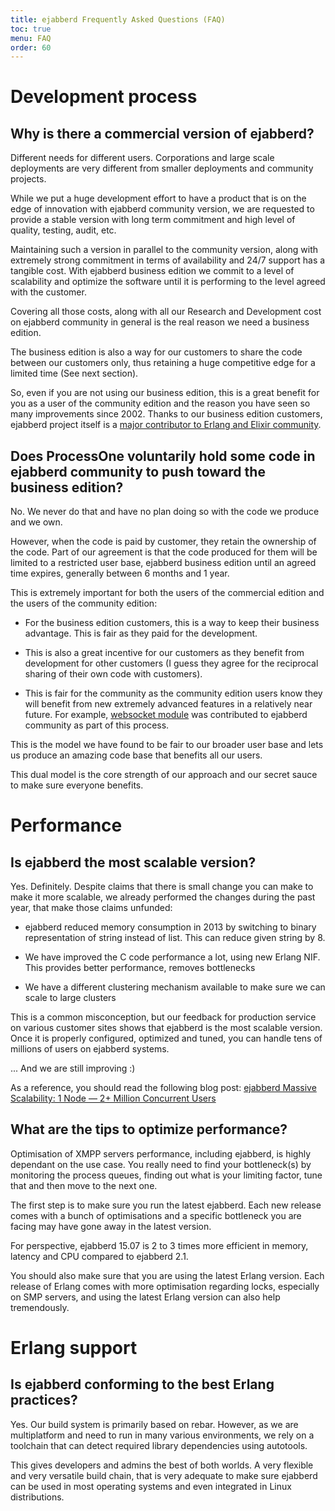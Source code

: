 ```yaml
---
title: ejabberd Frequently Asked Questions (FAQ)
toc: true
menu: FAQ
order: 60
---
```


# Development process

## Why is there a commercial version of ejabberd?

Different needs for different users. Corporations and large scale deployments are very
different from smaller deployments and community projects.

While we put a huge development effort to have a product that is on
the edge of innovation with ejabberd community version, we are
requested to provide a stable version with long term commitment and
high level of quality, testing, audit, etc.

Maintaining such a version in parallel to the community version, along
with extremely strong commitment in terms of availability and 24/7
support has a tangible cost. With ejabberd business edition we commit to a
level of scalability and optimize the software until it is performing
to the level agreed with the customer.

Covering all those costs, along with all our Research and Development
cost on ejabberd community in general is the real reason we need a
business edition.

The business edition is also a way for our customers to share the code
between our customers only, thus retaining a huge competitive edge for
a limited time (See next section).

So, even if you are not using our business edition, this is a great
benefit for you as a user of the community edition and the reason
you have seen so many improvements since 2002. Thanks to our business
edition customers, ejabberd project itself is a [major contributor to
Erlang and Elixir community](/developer/repositories/).


## Does ProcessOne voluntarily hold some code in ejabberd community to push toward the business edition?

No. We never do that and have no plan doing so with the code we
produce and we own.

However, when the code is paid by customer, they retain the ownership
of the code. Part of our agreement is that the code produced for them
will be limited to a restricted user base, ejabberd business edition
until an agreed time expires, generally between 6 months and 1 year.

This is extremely important for both the users of the commercial
edition and the users of the community edition:

- For the business edition customers, this is a way to keep their business advantage. This is
  fair as they paid for the development.

- This is also a great incentive for our customers as they benefit from
  development for other customers (I guess they agree for the
  reciprocal sharing of their own code with customers).

- This is fair for the community as the community edition users know
  they will benefit from new extremely advanced features in a relatively near future. 
  For example, [websocket module](/admin/configuration/listen/#ejabberd-http-ws) was contributed to
  ejabberd community as part of this process.

This is the model we have found to be fair to our broader user base and
lets us produce an amazing code base that benefits all our users.

This dual model is the core strength of our approach and our secret
sauce to make sure everyone benefits.

# Performance

## Is ejabberd the most scalable version?

Yes. Definitely. Despite claims that there is small change you can
make to make it more scalable, we already performed the changes during
the past year, that make those claims unfunded:

- ejabberd reduced memory consumption in 2013 by switching to binary
  representation of string instead of list. This can reduce given
  string by 8.

- We have improved the C code performance a lot, using new Erlang
  NIF. This provides better performance, removes bottlenecks

- We have a different clustering mechanism available to make sure we can
  scale to large clusters

This is a common misconception, but our feedback for production
service on various customer sites shows that ejabberd is the most
scalable version. Once it is properly configured, optimized and tuned,
you can handle tens of millions of users on ejabberd systems.

... And we are still improving :)

As a reference, you should read the following blog post:
[ejabberd Massive Scalability: 1 Node — 2+ Million Concurrent Users](https://www.process-one.net/blog/ejabberd-massive-scalability-1node-2-million-concurrent-users/)

## What are the tips to optimize performance?

Optimisation of XMPP servers performance, including ejabberd, is
highly dependant on the use case. You really need to find your
bottleneck(s) by monitoring the process queues, finding out what is
your limiting factor, tune that and then move to the next one.

The first step is to make sure you run the latest ejabberd. Each new
release comes with a bunch of optimisations and a specific bottleneck
you are facing may have gone away in the latest version.

For perspective, ejabberd 15.07 is 2 to 3 times more efficient in
memory, latency and CPU compared to ejabberd 2.1.

You should also make sure that you are using the latest Erlang
version. Each release of Erlang comes with more optimisation regarding
locks, especially on SMP servers, and using the latest Erlang version
can also help tremendously.

# Erlang support

## Is ejabberd conforming to the best Erlang practices?

Yes. Our build system is primarily based on rebar. However, as we are
multiplatform and need to run in many various environments, we rely on a
toolchain that can detect required library dependencies using
autotools.

This gives developers and admins the best of both worlds. A very
flexible and very versatile build chain, that is very adequate to make
sure ejabberd can be used in most operating systems and even
integrated in Linux distributions.

